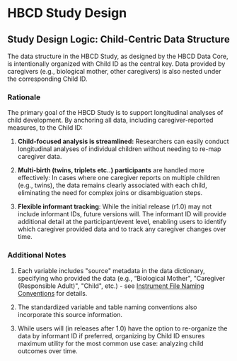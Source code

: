# HBCD Study Design

## Study Design Logic: Child-Centric Data Structure
The data structure in the HBCD Study, as designed by the HBCD Data Core, is intentionally organized with Child ID as the central key. Data provided by caregivers (e.g., biological mother, other caregivers) is also nested under the corresponding Child ID.

### Rationale
The primary goal of the HBCD Study is to support longitudinal analyses of child development. By anchoring all data, including caregiver-reported measures, to the Child ID:

1. **Child-focused analysis is streamlined:** Researchers can easily conduct longitudinal analyses of individual children without needing to re-map caregiver data.

2. **Multi-birth (twins, triplets etc..) participants** are handled more effectively: In cases where one caregiver reports on multiple children (e.g., twins), the data remains clearly associated with each child, eliminating the need for complex joins or disambiguation steps.

3. **Flexible informant tracking**: While the initial release (r1.0) may not include informant IDs, future versions will. The informant ID will provide additional detail at the participant/event level, enabling users to identify which caregiver provided data and to track any caregiver changes over time.

### Additional Notes

1. Each variable includes "source" metadata in the data dictionary, specifying who provided the data (e.g., “Biological Mother", "Caregiver (Responsible Adult)", "Child", etc.) - see [Instrument File Naming Conventions](../../datacuration/phenotypes/#instrument-file-naming-conventions) for details.

2. The standardized variable and table naming conventions also incorporate this source information. 

3. While users will (in releases after 1.0) have the option to re-organize the data by informant ID if preferred, organizing by Child ID ensures maximum utility for the most common use case: analyzing child outcomes over time.
